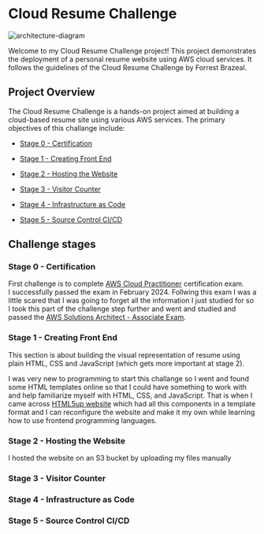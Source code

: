 # Cloud Resume Challenge

![architecture-diagram]()

Welcome to my Cloud Resume Challenge project! This project demonstrates the deployment of a personal resume website using AWS cloud services. It follows the guidelines of the Cloud Resume Challenge by Forrest Brazeal.

## Project Overview
The Cloud Resume Challenge is a hands-on project aimed at building a cloud-based resume site using various AWS services. The primary objectives 
of this challange include:

  - [Stage 0 - Certification](#stage-0---certification)
  - [Stage 1 - Creating Front End](#stage-1---creating-front-end)

  - [Stage 2 - Hosting the Website](#stage-2---hosting-the-website)

  - [Stage 3 - Visitor Counter](#stage-3---visitor-counter)

  - [Stage 4 - Infrastructure as Code](#stage-4---infrastructure-as-code)

  - [Stage 5 - Source Control CI/CD](#stage-5---source-control-cicd)

## Challenge stages

### Stage 0 - Certification

First challenge is to complete [AWS Cloud Practitioner](https://www.credly.com/badges/80423ecd-aa24-4735-870a-3ad5159b4725/linked_in_profile) certification exam.\
I successfully passed the exam in February 2024.
Follwing this exam I was a little scared that I was going to forget all the information I just studied for so I took this part of the challenge step further
and went and studied and passed the [AWS Solutions Architect - Associate Exam](https://www.credly.com/badges/76dc93df-1c9d-40bb-942f-6ff74999a4de/linked_in_profile).

### Stage 1 - Creating Front End

This section is about building the visual representation of resume using plain HTML, CSS and JavaScript (which gets more important at stage 2).

I was very new to programming to start this challange so I went and found some HTML templates online so that I could have something to work with and
help familiarize myself with HTML, CSS, and JavaScript. That is when I came across [HTML5up website](https://html5up.net/) which had all this components
in a template format and I can reconfigure the website and make it my own while learning how to use frontend programming languages. 

### Stage 2 - Hosting the Website

I hosted the website on an S3 bucket by uploading my files manually 

### Stage 3 - Visitor Counter


### Stage 4 - Infrastructure as Code


### Stage 5 - Source Control CI/CD
